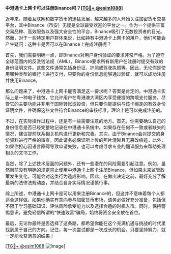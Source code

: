 **中港通卡上网卡可以注册Binance吗？[[TG💪+ @esim1088](https://t.me/s/esim1088)]**

近年来，随着互联网和数字货币的迅猛发展，越来越多的人开始关注加密货币交易平台，其中Binance（币安）无疑是全球最受欢迎的平台之一。作为一个提供丰富交易品种、高效服务以及强大安全性的平台，Binance吸引了无数投资者的目光。然而，对于一些特定用户群体来说，比如持有中港通卡上网卡的用户，他们可能会产生疑问：这种卡是否可以在Binance上完成注册呢？

首先，我们需要明确一点，即Binance对用户身份验证的要求非常严格。为了遵守全球范围内的反洗钱法规（AML），Binance要求所有新用户在注册时提交有效的身份证明文件。这些文件通常包括身份证、护照或驾驶执照等。因此，无论你是使用哪种类型的银行卡进行支付，只要你的身份信息能够通过验证，就可以成功注册并使用Binance。

那么问题来了，中港通卡上网卡能否满足这一要求呢？答案是肯定的。中港通卡实际上是一种电子钱包，它允许用户在粤港澳大湾区内享受便捷的跨境支付服务。尽管它的主要功能并非用于国际转账或投资，但只要你能提供与该卡绑定的有效身份证明文件，并确保这些文件符合Binance的审核标准，理论上是可以完成注册的。

不过，在实际操作过程中，还是有一些需要注意的地方。首先，你需要确认自己的身份信息是否已经完整地记录在中港通卡系统中。如果存在任何不一致或者缺失的情况，建议提前联系相关机构进行更新和完善。其次，由于Binance会对提交的身份资料进行严格的审查，因此请务必保证所上传的照片清晰且无篡改痕迹。此外，如果你担心因语言障碍导致申请失败，也可以考虑寻求专业的翻译服务来帮助处理相关的文书工作。

当然，除了上述技术层面的问题外，还有一些潜在的风险需要引起注意。例如，虽然目前没有明确的规定禁止使用中港通卡上网卡注册Binance，但如果未来监管政策发生变化，可能会对这类行为造成影响。因此，在做出决定之前，最好充分了解最新的法律法规动态，并结合自身实际情况谨慎行事。

综上所述，中港通卡上网卡是可以用来注册Binance的，但这并不意味着每个人都适合这样做。如果你确实有意向参与加密货币市场，请务必做好充分准备，包括但不限于学习基础知识、评估风险承受能力以及选择合适的时机入市。同时，保持警惕意识，避免轻信所谓的“快速致富”骗局，始终将资金安全放在首位。

最后，无论你最终是否选择了这条路，都希望你能在这个充满机遇与挑战的时代里找到属于自己的方向。记住，每一次尝试都是一次成长的机会，只要坚持努力，就一定能收获满意的结果！

[[TG💪+ @esim1088](https://t.me/s/esim1088) ![Image](https://i.postimg.cc/4NQfJmqS/Snipaste-2025-05-13-00-14-12.png)]